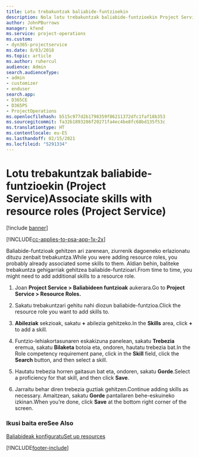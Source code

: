 ```yaml
---
title: Lotu trebakuntzak baliabide-funtzioekin
description: Nola lotu trebakuntzak baliabide-funtzioekin Project Service-n
author: JohnPBurrows
manager: kfend
ms.service: project-operations
ms.custom:
- dyn365-projectservice
ms.date: 8/03/2018
ms.topic: article
ms.author: ruhercul
audience: Admin
search.audienceType:
- admin
- customizer
- enduser
search.app:
- D365CE
- D365PS
- ProjectOperations
ms.openlocfilehash: b515c977d2b1798359f86211372dfc1faf18b353
ms.sourcegitcommit: fa32b1893286f20271fa4ec4be8fc68bd135f53c
ms.translationtype: HT
ms.contentlocale: eu-ES
ms.lasthandoff: 02/15/2021
ms.locfileid: "5291334"
---
```

# <a name="associate-skills-with-resource-roles-project-service"></a><span data-ttu-id="254a5-103">Lotu trebakuntzak baliabide-funtzioekin (Project Service)</span><span class="sxs-lookup"><span data-stu-id="254a5-103">Associate skills with resource roles (Project Service)</span></span>

[!include [banner](../includes/psa-now-project-operations.md)]

[!INCLUDE[cc-applies-to-psa-app-1x-2x](../includes/cc-applies-to-psa-app-1x-2x.md)]

<span data-ttu-id="254a5-104">Baliabide-funtzioak gehitzen ari zarenean, ziurrenik dagoeneko erlazionatu dituzu zenbait trebakuntza.</span><span class="sxs-lookup"><span data-stu-id="254a5-104">While you were adding resource roles, you probably already associated some skills to them.</span></span> <span data-ttu-id="254a5-105">Aldian behin, baliteke trebakuntza gehigarriak gehitzea baliabide-funtzioari.</span><span class="sxs-lookup"><span data-stu-id="254a5-105">From time to time, you might need to add additional skills to a resource role.</span></span>  
  
1.  <span data-ttu-id="254a5-106">Joan **Project Service > Baliabideen funtzioak** aukerara.</span><span class="sxs-lookup"><span data-stu-id="254a5-106">Go to **Project Service > Resource Roles.**</span></span>  
  
2.  <span data-ttu-id="254a5-107">Sakatu trebakuntzari gehitu nahi diozun baliabide-funtzioa.</span><span class="sxs-lookup"><span data-stu-id="254a5-107">Click the resource role you want to add skills to.</span></span>  
  
3.  <span data-ttu-id="254a5-108">**Abileziak** sekzioak, sakatu **+** abilezia gehitzeko.</span><span class="sxs-lookup"><span data-stu-id="254a5-108">In the **Skills** area, click **+** to add a skill.</span></span>  
  
4.  <span data-ttu-id="254a5-109">Funtzio-lehiakortasunaren eskakizuna panelean, sakatu **Trebezia** eremua, sakatu **Bilaketa** botoia eta, ondoren, hautatu trebezia bat.</span><span class="sxs-lookup"><span data-stu-id="254a5-109">In the Role competency requirement pane, click in the **Skill** field, click the **Search** button,  and then select a skill.</span></span>  
  
5.  <span data-ttu-id="254a5-110">Hautatu trebezia horren gaitasun bat eta, ondoren, sakatu **Gorde**.</span><span class="sxs-lookup"><span data-stu-id="254a5-110">Select a proficiency for that skill, and then click **Save**.</span></span>  
  
6.  <span data-ttu-id="254a5-111">Jarraitu behar diren trebezia guztiak gehitzen.</span><span class="sxs-lookup"><span data-stu-id="254a5-111">Continue adding skills as necessary.</span></span> <span data-ttu-id="254a5-112">Amaitzean, sakatu **Gorde** pantailaren behe-eskuineko izkinan.</span><span class="sxs-lookup"><span data-stu-id="254a5-112">When you’re done, click **Save** at the bottom right corner of the screen.</span></span>  
  
### <a name="see-also"></a><span data-ttu-id="254a5-113">Ikusi baita ere</span><span class="sxs-lookup"><span data-stu-id="254a5-113">See Also</span></span>  
 [<span data-ttu-id="254a5-114">Baliabideak konfiguratu</span><span class="sxs-lookup"><span data-stu-id="254a5-114">Set up resources</span></span>](../psa/set-up-resources.md)


[!INCLUDE[footer-include](../includes/footer-banner.md)]
